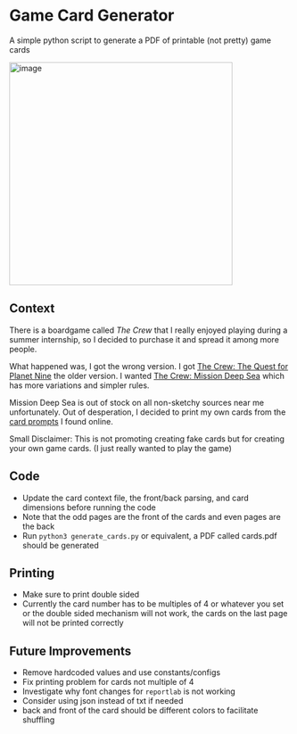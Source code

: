 # Game Card Generator
A simple python script to generate a PDF of printable (not pretty) game cards

<img width="400" alt="image" src="https://github.com/KaiYuanC/game_card_generator/assets/32350356/0323e189-89a1-4d10-b165-4bcca7620761">


## Context
There is a boardgame called *The Crew* that I really enjoyed playing during a summer internship, so I decided to purchase it and spread it among more people.

What happened was, I got the wrong version. I got [The Crew: The Quest for Planet Nine](https://boardgamegeek.com/boardgame/284083/crew-quest-planet-nine) the older version.
I wanted [The Crew: Mission Deep Sea](https://boardgamegeek.com/boardgame/324856/crew-mission-deep-sea) which has more variations and simpler rules. 

Mission Deep Sea is out of stock on all non-sketchy sources near me unfortunately. Out of desperation, I decided to print my own cards from the [card prompts](https://www.scribd.com/document/594466041/the-crew-deep-sea-mission-cards) I found online. 

Small Disclaimer: This is not promoting creating fake cards but for creating your own game cards. (I just really wanted to play the game)

## Code
- Update the card context file, the front/back parsing, and card dimensions before running the code
- Note that the odd pages are the front of the cards and even pages are the back
- Run `python3 generate_cards.py` or equivalent, a PDF called cards.pdf should be generated
  
## Printing
- Make sure to print double sided
- Currently the card number has to be multiples of 4 or whatever you set or the double sided mechanism will not work, the cards on the last page will not be printed correctly

## Future Improvements
- Remove hardcoded values and use constants/configs
- Fix printing problem for cards not multiple of 4
- Investigate why font changes for `reportlab` is not working
- Consider using json instead of txt if needed
- back and front of the card should be different colors to facilitate shuffling
